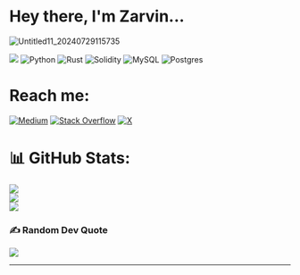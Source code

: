 # Hey there, I'm Zarvin...
![Untitled11_20240729115735](https://github.com/user-attachments/assets/e927dfa7-b582-45c8-912b-34f955984355)


[![](https://visitcount.itsvg.in/api?id=realZarvin&icon=3&color=12)](https://visitcount.itsvg.in) ![Python](https://img.shields.io/badge/python-3670A0?style=for-the-badge&logo=python&logoColor=ffdd54) ![Rust](https://img.shields.io/badge/rust-%23000000.svg?style=for-the-badge&logo=rust&logoColor=white) ![Solidity](https://img.shields.io/badge/Solidity-%23363636.svg?style=for-the-badge&logo=solidity&logoColor=white) ![MySQL](https://img.shields.io/badge/mysql-4479A1.svg?style=for-the-badge&logo=mysql&logoColor=white) ![Postgres](https://img.shields.io/badge/postgres-%23316192.svg?style=for-the-badge&logo=postgresql&logoColor=white)

# Reach me:
[![Medium](https://img.shields.io/badge/Medium-12100E?logo=medium&logoColor=white)](https://medium.com/@@zarvinn) [![Stack Overflow](https://img.shields.io/badge/-Stackoverflow-FE7A16?logo=stack-overflow&logoColor=white)](https://stackoverflow.com/users/26540500) [![X](https://img.shields.io/badge/X-black.svg?logo=X&logoColor=white)](https://x.com/@0xzarvin) 


# 📊 GitHub Stats:
![](https://github-readme-stats.vercel.app/api?username=realZarvin&theme=dark&hide_border=false&include_all_commits=false&count_private=false)<br/>
![](https://github-readme-streak-stats.herokuapp.com/?user=realZarvin&theme=dark&hide_border=false)<br/>
![](https://github-readme-stats.vercel.app/api/top-langs/?username=realZarvin&theme=dark&hide_border=false&include_all_commits=false&count_private=false&layout=compact)

### ✍️ Random Dev Quote
![](https://quotes-github-readme.vercel.app/api?type=horizontal&theme=radical)

---

<!-- Proudly created with GPRM ( https://gprm.itsvg.in ) -->
